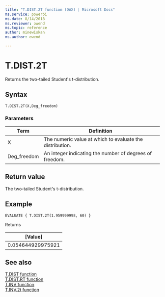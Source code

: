 ```yaml
---
title: "T.DIST.2T function (DAX) | Microsoft Docs"
ms.service: powerbi 
ms.date: 8/14/2018
ms.reviewer: owend
ms.topic: reference
author: minewiskan
ms.author: owend

---
```

# T.DIST.2T
Returns the two-tailed Student's t-distribution.
 
  
## Syntax  
  
```dax
T.DIST.2T(X,Deg_freedom)
```
  
### Parameters  
  
|Term|Definition|  
|--------|--------------|  
|X|The numeric value at which to evaluate the distribution.|  
|Deg_freedom |An integer indicating the number of degrees of freedom.|
  
## Return value  
The two-tailed Student's t-distribution.
  
## Example  
  
```dax
EVALUATE { T.DIST.2T(1.959999998, 60) }
```

Returns

|[Value]  |
|---------|
|0.054644929975921     |


## See also  

[T.DIST function](t-dist-dax.md)   
[T.DIST.RT function](t-dist-rt-dax.md)   
[T.INV function](t-inv-dax.md)   
[T.INV.2t function](t-inv-2t-dax.md)   
  
